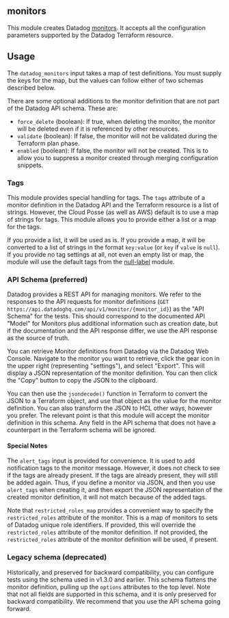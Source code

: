 ## monitors

This module creates Datadog [monitors](https://docs.datadoghq.com/api/latest/monitors/).
It accepts all the configuration parameters supported by the Datadog Terraform
resource.

## Usage

The `datadog_monitors` input takes a map of test definitions. You must supply
the keys for the map, but the values can follow either of two schemas described 
below.

There are some optional additions to the monitor definition that are not
part of the Datadog API schema. These are:
- `force_delete` (boolean): If true, when deleting the monitor, the monitor 
  will be deleted even if it is referenced by other resources.
- `validate` (boolean): If false, the monitor will not be validated during
  the Terraform plan phase.
- `enabled` (boolean): If false, the monitor will not be created. This is to 
  allow you to suppress a monitor created through merging configuration snippets.

### Tags

This module provides special handling for tags. The `tags` attribute of a monitor
definition in the Datadog API and the Terraform resource is a list of strings. 
However, the Cloud Posse (as well as AWS) default is to use a map of strings
for tags. This module allows you to provide either a list or a map for the tags.

If you provide a list, it will be used as is. If you provide a map, it will be
converted to a list of strings in the format `key:value` (or `key` if `value` is
`null`). If you provide no tag settings at all, not even an empty list or map,
the module will use the default tags from the [null-label](https://github.com/cloudposse/terraform-null-label/) module.

### API Schema (preferred)

Datadog provides a REST API for managing monitors. We refer to the responses
to the API requests for monitor definitions (`GET https://api.datadoghq.com/api/v1/monitor/{monitor_id}`) 
as the "API Schema" for the tests. This should correspond to the documented 
API "Model" for Monitors plus additional information such as creation date,
but if the documentation and the API response differ, we use the API response
as the source of truth.

You can retrieve Monitor definitions from Datadog via the Datadog Web Console.
Navigate to the monitor you want to retrieve, click the gear icon in the upper
right (representing "settings"), and select "Export". This will display a JSON
representation of the monitor definition. You can then click the "Copy" button
to copy the JSON to the clipboard.

You can then use the `jsondecode()` function in Terraform to convert the JSON
to a Terraform object, and use that object as the value for the monitor definition.
You can also transform the JSON to HCL other ways, however you prefer. The
relevant point is that this module will accept the monitor definition in this
schema. Any field in the API schema that does not have a counterpart in the
Terraform schema will be ignored.

#### Special Notes

The `alert_tags` input is provided for convenience. It is used to add notification
tags to the monitor message. However, it does not check to see if the tags are
already present. If the tags are already present, they will still be added again.
Thus, if you define a monitor via JSON, and then you use `alert_tags` when
creating it, and then export the JSON representation of the created monitor definition, 
it will not match because of the added tags.

Note that `restricted_roles_map` provides a convenient way to specify the
`restricted_roles` attribute of the monitor. This is a map of monitors to
sets of Datadog unique role identifiers. If provided, this will override the
`restricted_roles` attribute of the monitor definition. If not provided, the
`restricted_roles` attribute of the monitor definition will be used, if present.


### Legacy schema (deprecated)

Historically, and preserved for backward compatibility, you can configure tests
using the schema used in v1.3.0 and earlier. This schema flattens the monitor
definition, pulling up the `options` attributes to the top level. Note that
not all fields are supported in this schema, and it is only preserved for
backward compatibility. We recommend that you use the API schema going forward.

